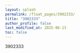 ```yaml
---
layout: splash
permalink: /float_pages/3902333/
title: "3902333"
author_profile: false
last_modified_at: 2025-06-13
toc: false
---
```

 
3902333
